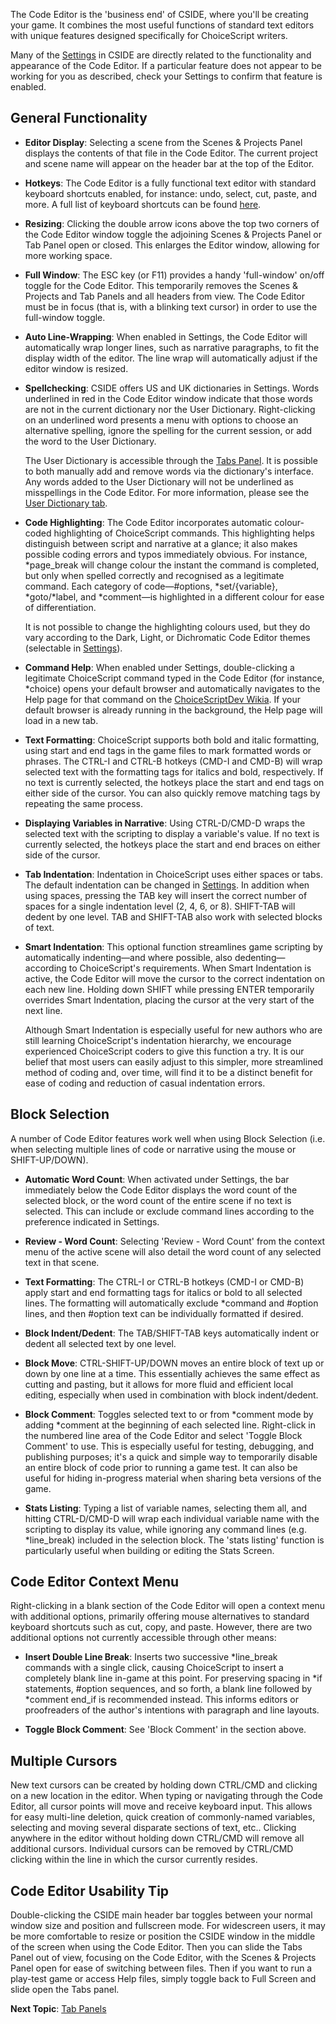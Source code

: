 The Code Editor is the 'business end' of CSIDE, where you'll be creating your game. It combines the most useful functions of standard text editors with unique features designed specifically for ChoiceScript writers.

Many of the <a href="#" rel="cside" title="settings" onclick="CSIDE(parent.cside.selectTab.bind(null, 'settings'));">Settings</a> in CSIDE are directly related to the functionality and appearance of the Code Editor. If a particular feature does not appear to be working for you as described, check your Settings to confirm that feature is enabled.

## General Functionality

- **Editor Display**: Selecting a scene from the Scenes & Projects Panel displays the contents of that file in the Code Editor. The current project and scene name will appear on the header bar at the top of the Editor.

- **Hotkeys**: The Code Editor is a fully functional text editor with standard keyboard shortcuts enabled, for instance: undo, select, cut, paste, and more. A full list of keyboard shortcuts can be found [here](keyboard-shortcuts.md "Keyboard Shortcuts").

- **Resizing**: Clicking the double arrow icons above the top two corners of the Code Editor window toggle the adjoining Scenes & Projects Panel or Tab Panel open or closed. This enlarges the Editor window, allowing for more working space.

- **Full Window**: The ESC key (or F11) provides a handy 'full-window' on/off toggle for the Code Editor. This temporarily removes the Scenes & Projects and Tab Panels and all headers from view. The Code Editor must be in focus (that is, with a blinking text cursor) in order to use the full-window toggle.

- **Auto Line-Wrapping**: When enabled in Settings, the Code Editor will automatically wrap longer lines, such as narrative paragraphs, to fit the display width of the editor. The line wrap will automatically adjust if the editor window is resized.

- **Spellchecking**: CSIDE offers US and UK dictionaries in Settings. Words underlined in red in the Code Editor window indicate that those words are not in the current dictionary nor the User Dictionary. Right-clicking on an underlined word presents a menu with options to choose an alternative spelling, ignore the spelling for the current session, or add the word to the User Dictionary.

	The User Dictionary is accessible through the [Tabs Panel](tab-panels.md "Tabs Panel"). It is possible to both manually add and remove words via the dictionary's interface. Any words added to the User Dictionary will not be underlined as misspellings in the Code Editor. For more information, please see the <a href="#" rel="cside" title="User dictionary" onclick="CSIDE(parent.cside.selectTab.bind(null, 'dictionary'));">User Dictionary tab</a>.

- **Code Highlighting**: The Code Editor incorporates automatic colour-coded highlighting of ChoiceScript commands. This highlighting helps distinguish between script and narrative at a glance; it also makes possible coding errors and typos immediately obvious. For instance, \*page_break will change colour the instant the command is completed, but only when spelled correctly and recognised as a legitimate command. Each category of code—#options, \*set/{variable}, \*goto/\*label, and \*comment—is highlighted in a different colour for ease of differentiation.

	It is not possible to change the highlighting colours used, but they do vary according to the Dark, Light, or Dichromatic Code Editor themes (selectable in <a href="#" rel="cside" title="settings" onclick="CSIDE(parent.cside.selectTab.bind(null, 'settings'));">Settings</a>).


- **Command Help**: When enabled under Settings, double-clicking a legitimate ChoiceScript command typed in the Code Editor (for instance, *choice) opens your default browser and automatically navigates to the Help page for that command on the [ChoiceScriptDev Wikia](http://www.choicescriptdev.wikia.com/ "ChoiceScriptDev Wikia"). If your default browser is already running in the background, the Help page will load in a new tab.

- **Text Formatting**: ChoiceScript supports both bold and italic formatting, using start and end tags in the game files to mark formatted words or phrases. The CTRL-I and CTRL-B hotkeys (CMD-I and CMD-B) will wrap selected text with the formatting tags for italics and bold, respectively. If no text is currently selected, the hotkeys place the start and end tags on either side of the cursor. You can also quickly remove matching tags by repeating the same process.

- **Displaying Variables in Narrative**: Using CTRL-D/CMD-D wraps the selected text with the scripting to display a variable's value. If no text is currently selected, the hotkeys place the start and end braces on either side of the cursor.

- **Tab Indentation**: Indentation in ChoiceScript uses either spaces or tabs. The default indentation can be changed in <a href="#" rel="cside" title="settings" onclick="CSIDE(parent.cside.selectTab.bind(null, 'settings'));">Settings</a>. In addition when using spaces, pressing the TAB key will insert the correct number of spaces for a single indentation level (2, 4, 6, or 8). SHIFT-TAB will dedent by one level. TAB and SHIFT-TAB also work with selected blocks of text.

- **Smart Indentation**: This optional function streamlines game scripting by automatically indenting—and where possible, also dedenting—according to ChoiceScript's requirements. When Smart Indentation is active, the Code Editor will move the cursor to the correct indentation on each new line. Holding down SHIFT while pressing ENTER temporarily overrides Smart Indentation, placing the cursor at the very start of the next line.

	Although Smart Indentation is especially useful for new authors who are still learning ChoiceScript's indentation hierarchy, we encourage experienced ChoiceScript coders to give this function a try. It is our belief that most users can easily adjust to this simpler, more streamlined method of coding and, over time, will find it to be a distinct benefit for ease of coding and reduction of casual indentation errors.


## Block Selection

A number of Code Editor features work well when using Block Selection (i.e. when selecting multiple lines of code or narrative using the mouse or SHIFT-UP/DOWN).

- **Automatic Word Count**: When activated under Settings, the bar immediately below the Code Editor displays the word count of the selected block, or the word count of the entire scene if no text is selected. This can include or exclude command lines according to the preference indicated in Settings.

- **Review - Word Count**: Selecting 'Review - Word Count' from the context menu of the active scene will also detail the word count of any selected text in that scene.

- **Text Formatting**: The CTRL-I or CTRL-B hotkeys (CMD-I or CMD-B) apply start and end formatting tags for italics or bold to all selected lines. The formatting will automatically exclude *command and #option lines, and then #option text can be individually formatted if desired.

- **Block Indent/Dedent**: The TAB/SHIFT-TAB keys automatically indent or dedent all selected text by one level.

- **Block Move**: CTRL-SHIFT-UP/DOWN moves an entire block of text up or down by one line at a time. This essentially achieves the same effect as cutting and pasting, but it allows for more fluid and efficient local editing, especially when used in combination with block indent/dedent.

- **Block Comment**: Toggles selected text to or from \*comment mode by adding \*comment at the beginning of each selected line. Right-click in the numbered line area of the Code Editor and select 'Toggle Block Comment' to use. This is especially useful for testing, debugging, and publishing purposes; it's a quick and simple way to temporarily disable an entire block of code prior to running a game test. It can also be useful for hiding in-progress material when sharing beta versions of the game.

- **Stats Listing**: Typing a list of variable names, selecting them all, and hitting CTRL-D/CMD-D will wrap each individual variable name with the scripting to display its value, while ignoring any command lines (e.g. \*line_break) included in the selection block. The 'stats listing' function is particularly useful when building or editing the Stats Screen.


## Code Editor Context Menu

Right-clicking in a blank section of the Code Editor will open a context menu with additional options, primarily offering mouse alternatives to standard keyboard shortcuts such as cut, copy, and paste. However, there are two additional options not currently accessible through other means:

- **Insert Double Line Break**: Inserts two successive \*line_break commands with a single click, causing ChoiceScript to insert a completely blank line in-game at this point. For preserving spacing in \*if statements, #option sequences, and so forth, a blank line followed by \*comment end_if is recommended instead. This informs editors or proofreaders of the author's intentions with paragraph and line layouts.

- **Toggle Block Comment**: See 'Block Comment' in the section above.

## Multiple Cursors

New text cursors can be created by holding down CTRL/CMD and clicking on a new location in the editor. When typing or navigating through the Code Editor, all cursor points will move and receive keyboard input. This allows for easy multi-line deletion, quick creation of commonly-named variables, selecting and moving several disparate sections of text, etc.. Clicking anywhere in the editor without holding down CTRL/CMD will remove all additional cursors. Individual cursors can be removed by CTRL/CMD clicking within the line in which the cursor currently resides.

## Code Editor Usability Tip

Double-clicking the CSIDE main header bar toggles between your normal window size and position and fullscreen mode. For widescreen users, it may be more comfortable to resize or position the CSIDE window in the middle of the screen when using the Code Editor. Then you can slide the Tabs Panel out of view, focusing on the Code Editor, with the Scenes & Projects Panel open for ease of switching between files. Then if you want to run a play-test game or access Help files, simply toggle back to Full Screen and slide open the Tabs panel.


**Next Topic**: [Tab Panels](tab-panels.md "Tab Panels")